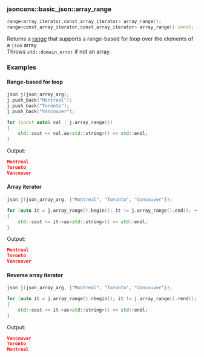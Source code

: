 ### jsoncons::basic_json::array_range

```c++
range<array_iterator,const_array_iterator> array_range();
range<const_array_iterator,const_array_iterator> array_range() const;
```
Returns a [range](range.md) that supports a range-based for loop over the elements of a `json` array      
Throws `std::domain_error` if not an array.

### Examples

#### Range-based for loop

```c++
json j(json_array_arg);
j.push_back("Montreal");
j.push_back("Toronto");
j.push_back("Vancouver");

for (const auto& val : j.array_range())
{
    std::cout << val.as<std::string>() << std::endl;
}
```
Output:
```json
Montreal
Toronto
Vancouver 
```

#### Array iterator
```c++
json j(json_array_arg, {"Montreal", "Toronto", "Vancouver"});

for (auto it = j.array_range().begin(); it != j.array_range().end(); ++it)
{
    std::cout << it->as<std::string>() << std::endl;
}
```
Output:
```json
Montreal
Toronto
Vancouver 
```

#### Reverse array iterator
```c++
json j(json_array_arg, {"Montreal", "Toronto", "Vancouver"});

for (auto it = j.array_range().rbegin(); it != j.array_range().rend(); ++it)
{
    std::cout << it->as<std::string>() << std::endl;
}
```
Output:
```json
Vancouver
Toronto
Montreal
```


